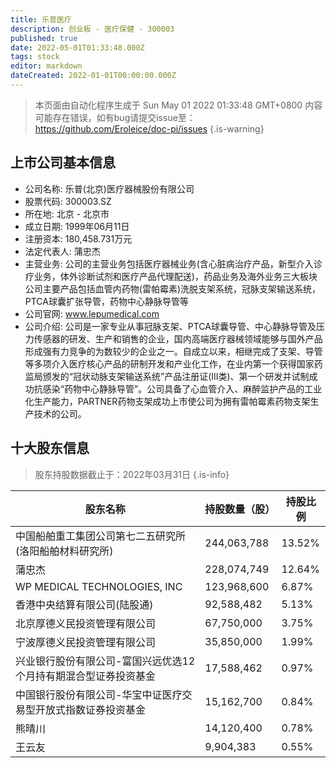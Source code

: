 ```yaml
---
title: 乐普医疗
description: 创业板 - 医疗保健 - 300003
published: true
date: 2022-05-01T01:33:48.000Z
tags: stock
editor: markdown
dateCreated: 2022-01-01T00:00:00.000Z
---
```


> 本页面由自动化程序生成于 Sun May 01 2022 01:33:48 GMT+0800
> 内容可能存在错误，如有bug请提交issue至：https://github.com/Eroleice/doc-pi/issues
{.is-warning}

## 上市公司基本信息
- 公司名称: 乐普(北京)医疗器械股份有限公司
- 股票代码: 300003.SZ
- 所在地: 北京 - 北京市
- 成立日期: 1999年06月11日
- 注册资本: 180,458.731万元
- 法定代表人: 蒲忠杰
- 主营业务: 公司的主营业务包括医疗器械业务(含心脏病治疗产品，新型介入诊疗业务，体外诊断试剂和医疗产品代理配送)，药品业务及海外业务三大板块公司主要产品包括血管内药物(雷帕霉素)洗脱支架系统，冠脉支架输送系统，PTCA球囊扩张导管，药物中心静脉导管等
- 公司官网: www.lepumedical.com
- 公司介绍: 公司是一家专业从事冠脉支架、PTCA球囊导管、中心静脉导管及压力传感器的研发、生产和销售的企业，国内高端医疗器械领域能够与国外产品形成强有力竞争的为数较少的企业之一。自成立以来，相继完成了支架、导管等多项介入医疗核心产品的研制开发和产业化工作，在业内第一个获得国家药监局颁发的“冠状动脉支架输送系统”产品注册证(III类)、第一个研发并试制成功抗感染“药物中心静脉导管”。公司具备了心血管介入、麻醉监护产品的工业化生产能力，PARTNER药物支架成功上市使公司为拥有雷帕霉素药物支架生产技术的公司。


## 十大股东信息
> 股东持股数据截止于：2022年03月31日
{.is-info}

| 股东名称 | 持股数量（股） | 持股比例 |
| --- | --- | --- |
| 中国船舶重工集团公司第七二五研究所(洛阳船舶材料研究所) | 244,063,788 | 13.52% |
| 蒲忠杰 | 228,074,749 | 12.64% |
| WP MEDICAL TECHNOLOGIES, INC | 123,968,600 | 6.87% |
| 香港中央结算有限公司(陆股通) | 92,588,482 | 5.13% |
| 北京厚德义民投资管理有限公司 | 67,750,000 | 3.75% |
| 宁波厚德义民投资管理有限公司 | 35,850,000 | 1.99% |
| 兴业银行股份有限公司-富国兴远优选12个月持有期混合型证券投资基金 | 17,588,462 | 0.97% |
| 中国银行股份有限公司-华宝中证医疗交易型开放式指数证券投资基金 | 15,162,700 | 0.84% |
| 熊晴川 | 14,120,400 | 0.78% |
| 王云友 | 9,904,383 | 0.55% |




